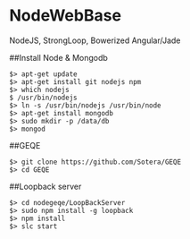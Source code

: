 # NodeWebBase
NodeJS, StrongLoop, Bowerized Angular/Jade

##Install Node & Mongodb
```
$> apt-get update  
$> apt-get install git nodejs npm  
$> which nodejs  
$ /usr/bin/nodejs  
$> ln -s /usr/bin/nodejs /usr/bin/node  
$> apt-get install mongodb  
$> sudo mkdir -p /data/db  
$> mongod  
```
##GEQE
```
$> git clone https://github.com/Sotera/GEQE  
$> cd GEQE  
```

##Loopback server
```
$> cd nodegeqe/LoopBackServer  
$> sudo npm install -g loopback  
$> npm install  
$> slc start
```  
